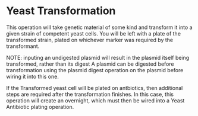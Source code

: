 Yeast Transformation
===

This operation will take genetic material of some kind and transform it into a given strain of competent yeast cells. 
You will be left with a plate of the transformed strain, plated on whichever marker was required by the transformant.

NOTE: inputing an undigested plasmid will result in the plasmid itself being transformed, rather than its digest
A plasmid can be digested before transformation using the plasmid digest operation on the plasmid before wiring it into this one.

If the Transformed yeast cell will be plated on antbiotics, then additional steps are required after the transformation finishes. In this case, this operation will create an overnight, which must then be wired into a Yeast Antibiotic plating operation.